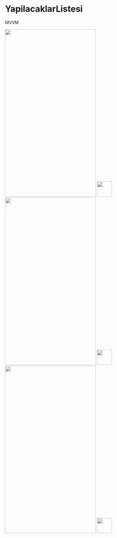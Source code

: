 # YapilacaklarListesi
MVVM
<div align = "center>
   <img src="https://i.imgur.com/41TO4tz.png" height="550" width="300" / >                                                                  
                                                                                                

  <img src="https://i.imgur.com/sySH70O.png" height="550" width="300" />
  <img src="" width="50"/>
                     
  <img src="https://i.imgur.com/UG90Ivh.png" height="550" width="300"/>
  <img src="" width="50"/>
  <img src="https://i.imgur.com/GsIYeDR.png" height="550" width="300"/>
  <img src="" width="50"/>

 </div> 
